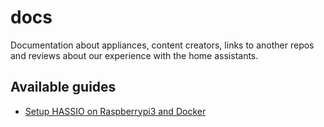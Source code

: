 # docs
Documentation about appliances, content creators, links to another repos and reviews about our experience with the home assistants.

## Available guides

- [Setup HASSIO on Raspberrypi3 and Docker](guides/setup-hassio-on-raspberrypi3-and-docker)
